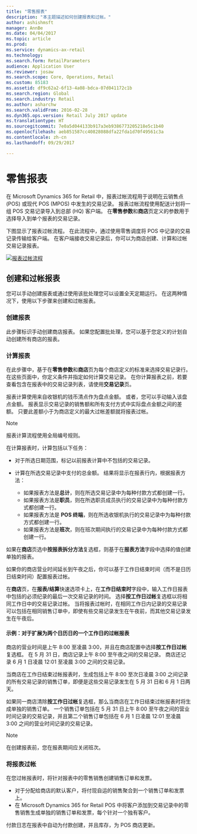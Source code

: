 ```yaml
---
title: "零售报表"
description: "本主题描述如何创建报表和过帐。"
author: ashishmsft
manager: AnnBe
ms.date: 04/04/2017
ms.topic: article
ms.prod: 
ms.service: dynamics-ax-retail
ms.technology: 
ms.search.form: RetailParameters
audience: Application User
ms.reviewer: josaw
ms.search.scope: Core, Operations, Retail
ms.custom: 85183
ms.assetid: df9c62a2-6f13-4a08-bdca-07d041172c1b
ms.search.region: Global
ms.search.industry: Retail
ms.author: asharchw
ms.search.validFrom: 2016-02-28
ms.dyn365.ops.version: Retail July 2017 update
ms.translationtype: HT
ms.sourcegitcommit: 7e0a5d044133b917a3eb9386773205218e5c1b40
ms.openlocfilehash: aeb851587cc40828088dfa22fda1d70f49561c3a
ms.contentlocale: zh-cn
ms.lasthandoff: 09/29/2017

---
```


# <a name="retail-statements"></a>零售报表
在 Microsoft Dynamics 365 for Retail 中，报表过帐流程用于说明在云销售点 (POS) 或现代 POS (MPOS) 中发生的交易记录。 报表过帐流程使用配送计划将一组 POS 交易记录导入到总部 (HQ) 客户端。 在**零售参数**和**商店**页定义的参数用于选择导入到单个报表的交易记录。  

下图显示了报表过帐流程。 在此流程中，通过使用零售调度将 POS 中记录的交易记录传输给客户端。 在客户端接收交易记录后，你可以为商店创建、计算和过帐交易记录报表。 

[![报表过帐流程](./media/retail-statements.png)](./media/retail-statements.png)

## <a name="creating-and-posting-statements"></a>创建和过帐报表
您可以手动创建报表或通过使用该批处理您可以设置全天定期运行。 在这两种情况下，使用以下步骤来创建和过帐报表。

###  <a name="create-the-statement"></a>创建报表
此步骤标识手动创建商店报表。 如果您配置批处理，您可以基于您定义的计划自动创建所有商店的报表。 

### <a name="calculate-the-statement"></a>计算报表
在此步骤中，基于在**零售参数**和**商店**页为每个商店定义的标准来选择交易记录行。 在这些页面中，你定义条件并指定如何计算交易记录。 在你计算报表之前，若要查看包含在报表中的交易记录列表，请使用**交易记录**页。 

报表计算使用来自收银机的钱币清点作为盘点金额。 或者，您可以手动输入该盘点金额。 报表显示交易记录的销售额和所有支付方式中实际盘点金额之间的差额。 只要此差额小于为商店定义的最大过帐差额就将报表过帐。 

> [!NOTE]
> 报表计算流程使用全局编号规则。

在计算报表时，计算包括以下任务：

- 对于所选日期范围，标记以前报表计算中不包括的交易记录。 
- 计算在所选交易记录中支付的总金额。 结果将显示在报表行内，根据报表方法：

  - 如果报表方法是**总计**，则在所选交易记录中为每种付款方式都创建一行。 
  - 如果报表方法是**职员**，则在所选职员成员执行的交易记录中为每种付款方式都创建一行。 
  - 如果报表方法是 **POS 终端**，则在所选收银机执行的交易记录中为每种付款方式都创建一行。 
  - 如果报表方法是**班次**，则在班次期间执行的交易记录中为每种付款方式都创建一行。

如果在**商店**页选中**按报表拆分方法**复选框，则基于在**报表方法**字段中选择的值创建单独的报表。

如果你的商店营业时间延长到午夜之后，你可以基于工作日结束时间（而不是日历日结束时间）配置报表过帐。 

在**商店**页，在**报表/结算**快速选项卡上，在**工作日结束时**字段中，输入工作日报表中包括的必须纪录的最后一次交易记录的时间。 选择**按工作日过帐**复选框以将相同工作日中的交易记录过帐。 当将报表过帐时，在相同工作日内记录的交易记录可以包括在相同销售订单中，即使有些交易记录发生在午夜前，而其他交易记录发生在午夜后。 

#### <a name="example-post-a-statement-for-a-business-day-that-extends-over-two-calendar-days"></a>示例：对于扩展为两个日历日的一个工作日的过帐报表 

商店的营业时间是上午 8:00 至凌晨 3:00，并且在商店配置中选择**按工作日过帐**复选框。 在 5 月 31 日，商店记录上午 8:00 至午夜之间的交易记录。 商店还记录 6 月 1 日凌晨 12:01 至凌晨 3:00 之间的交易记录。 

当商店在工作日结束过帐报表时，生成包括上午 8:00 至次日凌晨 3:00 之间记录的所有交易记录的销售订单，即便是这些交易记录发生在 5 月 31 日和 6 月 1 日两天。 

如果同一商店清除**按工作日过帐**复选框，那么当商店在工作日结束过帐报表时将生成单独的销售订单。 一个销售订单包括在 5 月 31 日上午 8:00 至午夜之间的营业时间记录的交易记录，并且第二个销售订单包括在 6 月 1 日凌晨 12:01 至凌晨 3:00 之间的营业时间记录的交易记录。
 
> [!NOTE]
> 在创建报表前，您在报表期间应关闭班次。 

### <a name="post-the-statement"></a>将报表过帐
在您过帐报表时，将针对报表中的零售销售创建销售订单和发票。

- 对于分配给商店的默认客户，将付现自运的销售聚合到一个销售订单和发票上。 
- 在 Microsoft Dynamics 365 for Retail POS 中将客户添加到交易记录中的零售销售生成单独的销售订单和发票，每个针对一个独有客户。 

付款日志在报表中自动为付款创建，并且库存，为 POS 商店更新。

